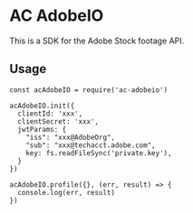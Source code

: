 # AC AdobeIO
This is a SDK for the Adobe Stock footage API.

## Usage
```
const acAdobeIO = require('ac-adobeio')

acAdobeIO.init({
  clientId: 'xxx',
  clientSecret: 'xxx',
  jwtParams: {
    "iss": "xxx@AdobeOrg",
    "sub": "xxx@techacct.adobe.com",
    key: fs.readFileSync('private.key'),
  }
})

acAdobeIO.profile({}, (err, result) => {
  console.log(err, result)
})
```


